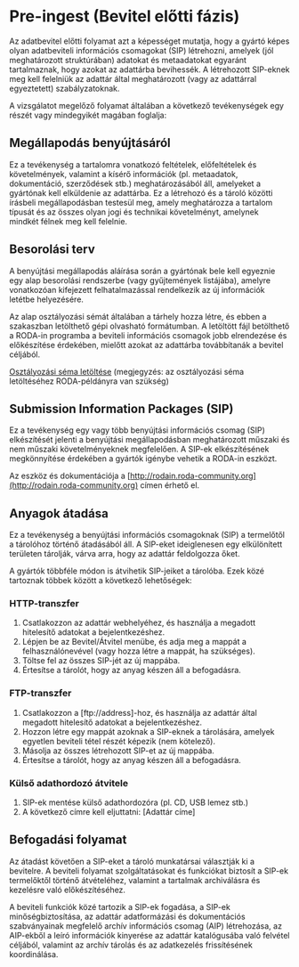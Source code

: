 # Pre-ingest (Bevitel előtti fázis)

Az adatbevitel előtti folyamat azt a képességet mutatja, hogy a gyártó képes olyan adatbeviteli információs csomagokat (SIP) létrehozni, amelyek (jól meghatározott struktúrában) adatokat és metaadatokat egyaránt tartalmaznak, hogy azokat az adattárba bevihessék. A létrehozott SIP-eknek meg kell felelniük az adattár által meghatározott (vagy az adattárral egyeztetett) szabályzatoknak. 

A vizsgálatot megelőző folyamat általában a következő tevékenységek egy részét vagy mindegyikét magában foglalja:

## Megállapodás benyújtásáról

Ez a tevékenység a tartalomra vonatkozó feltételek, előfeltételek és követelmények, valamint a kísérő információk (pl. metaadatok, dokumentáció, szerződések stb.) meghatározásából áll, amelyeket a gyártónak kell elküldenie az adattárba. Ez a létrehozó és a tároló közötti írásbeli megállapodásban testesül meg, amely meghatározza a tartalom típusát és az összes olyan jogi és technikai követelményt, amelynek mindkét félnek meg kell felelnie.

## Besorolási terv

A benyújtási megállapodás aláírása során a gyártónak bele kell egyeznie egy alap besorolási rendszerbe (vagy gyűjtemények listájába), amelyre vonatkozóan kifejezett felhatalmazással rendelkezik az új információk letétbe helyezésére.

Az alap osztályozási sémát általában a tárhely hozza létre, és ebben a szakaszban letölthető gépi olvasható formátumban. A letöltött fájl betölthető a RODA-in programba a beviteli információs csomagok jobb elrendezése és előkészítése érdekében, mielőtt azokat az adattárba továbbítanák a bevitel céljából.

[Osztályozási séma letöltése](/api/v1/classification_plans) (megjegyzés: az osztályozási séma letöltéséhez RODA-példányra van szükség)

## Submission Information Packages (SIP)

Ez a tevékenység egy vagy több benyújtási információs csomag (SIP) elkészítését jelenti a benyújtási megállapodásban meghatározott műszaki és nem műszaki követelményeknek megfelelően. A SIP-ek elkészítésének megkönnyítése érdekében a gyártók igénybe vehetik a RODA-in eszközt. 

Az eszköz és dokumentációja a [http://rodain.roda-community.org](http://rodain.roda-community.org) címen érhető el.


## Anyagok átadása

Ez a tevékenység a benyújtási információs csomagoknak (SIP) a termelőtől a tárolóhoz történő átadásából áll. A SIP-eket ideiglenesen egy elkülönített területen tárolják, várva arra, hogy az adattár feldolgozza őket.

A gyártók többféle módon is átvihetik SIP-jeiket a tárolóba. Ezek közé tartoznak többek között a következő lehetőségek:

### HTTP-transzfer

1. Csatlakozzon az adattár webhelyéhez, és használja a megadott hitelesítő adatokat a bejelentkezéshez.
2. Lépjen be az Bevitel/Átvitel menübe, és adja meg a mappát a felhasználónevével (vagy hozza létre a mappát, ha szükséges).
3. Töltse fel az összes SIP-jét az új mappába.
4. Értesítse a tárolót, hogy az anyag készen áll a befogadásra.

### FTP-transzfer

1. Csatlakozzon a [ftp://address]-hoz, és használja az adattár által megadott hitelesítő adatokat a bejelentkezéshez.
2. Hozzon létre egy mappát azoknak a SIP-eknek a tárolására, amelyek egyetlen beviteli tétel részét képezik (nem kötelező).
3. Másolja az összes létrehozott SIP-et az új mappába.
4. Értesítse a tárolót, hogy az anyag készen áll a befogadásra.

### Külső adathordozó átvitele

1. SIP-ek mentése külső adathordozóra (pl. CD, USB lemez stb.)
2. A következő címre kell eljuttatni: [Adattár címe]

## Befogadási folyamat

Az átadást követően a SIP-eket a tároló munkatársai választják ki a bevitelre. A beviteli folyamat szolgáltatásokat és funkciókat biztosít a SIP-ek termelőktől történő átvételéhez, valamint a tartalmak archiválásra és kezelésre való előkészítéséhez.

A beviteli funkciók közé tartozik a SIP-ek fogadása, a SIP-ek minőségbiztosítása, az adattár adatformázási és dokumentációs szabványainak megfelelő archív információs csomag (AIP) létrehozása, az AIP-ekből a leíró információk kinyerése az adattár katalógusába való felvétel céljából, valamint az archív tárolás és az adatkezelés frissítésének koordinálása.

